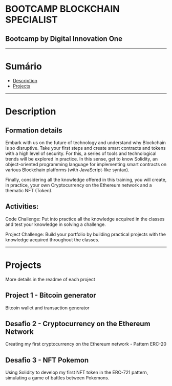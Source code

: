 # BOOTCAMP BLOCKCHAIN SPECIALIST 
## Bootcamp by Digital Innovation One 
---

# Sumário

- [Description](#description)
- [Projects](#projects)

---

# Description

## Formation details

Embark with us on the future of technology and understand why Blockchain is so disruptive. Take your first steps and create smart contracts and tokens with a high level of security. For this, a series of tools and technological trends will be explored in practice. In this sense, get to know Solidity, an object-oriented programming language for implementing smart contracts on various Blockchain platforms (with JavaScript-like syntax).

Finally, considering all the knowledge offered in this training, you will create, in practice, your own Cryptocurrency on the Ethereum network and a thematic NFT (Token).


## Activities:

Code Challenge: Put into practice all the knowledge acquired in the classes and test your knowledge in solving a challenge.

Project Challenge: Build your portfolio by building practical projects with the knowledge acquired throughout the classes.

---

# Projects

More details in the readme of each project

## Project 1 - Bitcoin generator

Bitcoin wallet and transaction generator

## Desafio 2 - Cryptocurrency on the Ethereum Network

Creating my first cryptocurrency on the Ethereum network - Pattern ERC-20

## Desafio 3 - NFT Pokemon

Using Solidity to develop my first NFT token in the ERC-721 pattern, simulating a game of battles between Pokemons.

